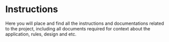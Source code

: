 # Instructions

Here you will place and find all the instructions and documentations related to the project, including all documents required for context about the application, rules, design and etc.
